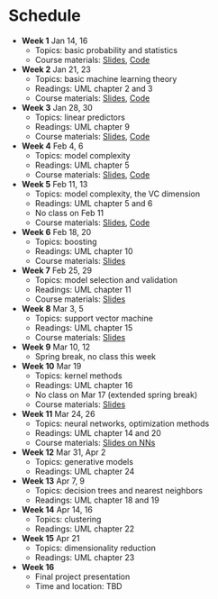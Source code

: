 # Schedule

- **Week 1** Jan 14, 16
	- Topics: basic probability and statistics
	- Course materials: [Slides](slides/lecture-01.pdf), [Code](https://colab.research.google.com/github/jiyfeng/uva-ml-course/blob/master/code/lecture-01.ipynb)
- **Week 2** Jan 21, 23
	- Topics: basic machine learning theory
	- Readings: UML chapter 2 and 3
	- Course materials: [Slides](slides/lecture-02.pdf), [Code](https://colab.research.google.com/github/jiyfeng/uva-ml-course/blob/master/code/lecture-02.ipynb)
- **Week 3** Jan 28, 30
	- Topics: linear predictors
	- Readings: UML chapter 9
	- Course materials: [Slides](slides/lecture-03.pdf), [Code](https://colab.research.google.com/github/jiyfeng/uva-ml-course/blob/master/code/lecture-03.ipynb)
- **Week 4** Feb 4, 6
	- Topics: model complexity
	- Readings: UML chapter 5
	- Course materials: [Slides](slides/lecture-04.pdf), [Code](https://colab.research.google.com/github/jiyfeng/uva-ml-course/blob/master/code/lecture-04.ipynb)
- **Week 5** Feb 11, 13
	- Topics: model complexity, the VC dimension
	- Readings: UML chapter 5 and 6
	- No class on Feb 11
	- Course materials: [Slides](slides/lecture-04.pdf), [Code](https://colab.research.google.com/github/jiyfeng/uva-ml-course/blob/master/code/lecture-04.ipynb)
- **Week 6** Feb 18, 20
	- Topics: boosting 
	- Readings: UML chapter 10
	- Course materials: [Slides](slides/lecture-05.pdf)
- **Week 7** Feb 25, 29
	- Topics: model selection and validation
	- Readings: UML chapter 11
	- Course materials: [Slides](slides/lecture-06.pdf)
- **Week 8** Mar 3, 5
	- Topics: support vector machine 
	- Readings: UML chapter 15
	- Course materials: [Slides](slides/lecture-07.pdf)
- **Week 9** Mar 10, 12 
	- Spring break, no class this week
- **Week 10** Mar 19
	- Topics: kernel methods
	- Readings: UML chapter 16
	- No class on Mar 17 (extended spring break)
	- Course materials: [Slides](slides/lecture-07.pdf)
- **Week 11** Mar 24, 26
	- Topics: neural networks, optimization methods
	- Readings: UML chapter 14 and 20
	- Course materials: [Slides on NNs](slides/lecture-08.pdf)
- **Week 12** Mar 31, Apr 2
	- Topics: generative models
	- Readings: UML chapter 24
- **Week 13** Apr 7, 9
	- Topics: decision trees and nearest neighbors
	- Readings: UML chapter 18 and 19
- **Week 14** Apr 14, 16
	- Topics: clustering
	- Readings: UML chapter 22
- **Week 15** Apr 21
	- Topics: dimensionality reduction 
	- Readings: UML chapter 23
- **Week 16**
	- Final project presentation
	- Time and location: TBD
